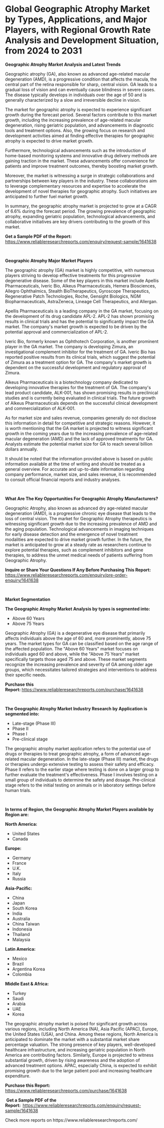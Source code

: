 <p><h1>Global Geographic Atrophy Market by Types, Applications, and Major Players, with Regional Growth Rate Analysis and Development Situation, from 2024 to 2031</h1></p><p><strong>Geographic Atrophy Market Analysis and Latest Trends</strong></p>
<p><p>Geographic atrophy (GA), also known as advanced age-related macular degeneration (AMD), is a progressive condition that affects the macula, the central part of the retina responsible for sharp, central vision. GA leads to a gradual loss of vision and can eventually cause blindness in severe cases. The disease typically develops in individuals over the age of 50 and is generally characterized by a slow and irreversible decline in vision.</p><p>The market for geographic atrophy is expected to experience significant growth during the forecast period. Several factors contribute to this market growth, including the increasing prevalence of age-related macular degeneration, rising geriatric population, and advancements in diagnostic tools and treatment options. Also, the growing focus on research and development activities aimed at finding effective therapies for geographic atrophy is expected to drive market growth.</p><p>Furthermore, technological advancements such as the introduction of home-based monitoring systems and innovative drug delivery methods are gaining traction in the market. These advancements offer convenience for patients and improve treatment outcomes, thereby boosting market growth.</p><p>Moreover, the market is witnessing a surge in strategic collaborations and partnerships between key players in the industry. These collaborations aim to leverage complementary resources and expertise to accelerate the development of novel therapies for geographic atrophy. Such initiatives are anticipated to further fuel market growth.</p><p>In summary, the geographic atrophy market is projected to grow at a CAGR of 6.6% during the forecast period. The growing prevalence of geographic atrophy, expanding geriatric population, technological advancements, and collaborative initiatives are key drivers contributing to the growth of this market.</p></p>
<p><strong>Get a Sample PDF of the Report:&nbsp;</strong> <a href="https://www.reliableresearchreports.com/enquiry/request-sample/1641638">https://www.reliableresearchreports.com/enquiry/request-sample/1641638</a></p>
<p>&nbsp;</p>
<p><strong>Geographic Atrophy Major Market Players</strong></p>
<p><p>The geographic atrophy (GA) market is highly competitive, with numerous players striving to develop effective treatments for this progressive degenerative disease. Some of the key players in this market include Apellis Pharmaceuticals, Iveric Bio, Alkeus Pharmaceuticals, Hemera Biosciences, Allegro Ophthalmics, Stealth BioTherapeutics, Gyroscope Therapeutics, Regenerative Patch Technologies, Roche, Gensight Biologics, NGM Biopharmaceuticals, AstraZeneca, Lineage Cell Therapeutics, and Allergan.</p><p>Apellis Pharmaceuticals is a leading company in the GA market, focusing on the development of its drug candidate APL-2. APL-2 has shown promising results in clinical trials and has the potential to significantly impact the GA market. The company's market growth is expected to be driven by the potential approval and commercialization of APL-2.</p><p>Iveric Bio, formerly known as Ophthotech Corporation, is another prominent player in the GA market. The company is developing Zimura, an investigational complement inhibitor for the treatment of GA. Iveric Bio has reported positive results from its clinical trials, which suggest the potential of Zimura as a treatment option for GA. The company's market growth is dependent on the successful development and regulatory approval of Zimura.</p><p>Alkeus Pharmaceuticals is a biotechnology company dedicated to developing innovative therapies for the treatment of GA. The company's lead product candidate, ALK-001, has shown promising results in preclinical studies and is currently being evaluated in clinical trials. The future growth of Alkeus Pharmaceuticals depends on the successful clinical development and commercialization of ALK-001.</p><p>As for market size and sales revenue, companies generally do not disclose this information in detail for competitive and strategic reasons. However, it is worth mentioning that the GA market is projected to witness significant growth in the coming years due to the increasing prevalence of age-related macular degeneration (AMD) and the lack of approved treatments for GA. Analysts estimate the potential market size for GA to reach several billion dollars annually.</p><p>It should be noted that the information provided above is based on public information available at the time of writing and should be treated as a general overview. For accurate and up-to-date information regarding company performance, market size, and sales revenue, it is recommended to consult official financial reports and industry analyses.</p></p>
<p>&nbsp;</p>
<p><strong>What Are The Key Opportunities For Geographic Atrophy Manufacturers?</strong></p>
<p><p>Geographic Atrophy, also known as advanced dry age-related macular degeneration (AMD), is a progressive chronic eye disease that leads to the loss of central vision. The market for Geographic Atrophy therapeutics is witnessing significant growth due to the increasing prevalence of AMD and the aging population. Technological advancements in imaging techniques for early disease detection and the emergence of novel treatment modalities are expected to drive market growth further. In the future, the market is anticipated to grow at a steady rate as researchers continue to explore potential therapies, such as complement inhibitors and gene therapies, to address the unmet medical needs of patients suffering from Geographic Atrophy.</p></p>
<p><strong>Inquire or Share Your Questions If Any Before Purchasing This Report:</strong> <a href="https://www.reliableresearchreports.com/enquiry/pre-order-enquiry/1641638">https://www.reliableresearchreports.com/enquiry/pre-order-enquiry/1641638</a></p>
<p>&nbsp;</p>
<p><strong>Market Segmentation</strong></p>
<p><strong>The Geographic Atrophy Market Analysis by types is segmented into:</strong></p>
<p><ul><li>Above 60 Years</li><li>Above 75 Years</li></ul></p>
<p><p>Geographic Atrophy (GA) is a degenerative eye disease that primarily affects individuals above the age of 60 and, more prominently, above 75 years. The market types for GA can be classified based on the age range of the affected population. The "Above 60 Years" market focuses on individuals aged 60 and above, while the "Above 75 Years" market specifically targets those aged 75 and above. These market segments recognize the increasing prevalence and severity of GA among older age groups, which necessitates tailored strategies and interventions to address their specific needs.</p></p>
<p><strong>Purchase this Report:&nbsp;</strong><a href="https://www.reliableresearchreports.com/purchase/1641638">https://www.reliableresearchreports.com/purchase/1641638</a></p>
<p>&nbsp;</p>
<p><strong>The Geographic Atrophy Market Industry Research by Application is segmented into:</strong></p>
<p><ul><li>Late-stage (Phase III)</li><li>Phase II</li><li>Phase I</li><li>Pre-clinical stage</li></ul></p>
<p><p>The geographic atrophy market application refers to the potential use of drugs or therapies to treat geographic atrophy, a form of advanced age-related macular degeneration. In the late-stage (Phase III) market, the drugs or therapies undergo extensive testing to assess their safety and efficacy. Phase II refers to the earlier stage where testing is done on a larger group to further evaluate the treatment's effectiveness. Phase I involves testing on a small group of individuals to determine the safety and dosage. Pre-clinical stage refers to the initial testing on animals or in laboratory settings before human trials.</p></p>
<p>&nbsp;</p>
<p><strong>In terms of Region, the Geographic Atrophy Market Players available by Region are:</strong></p>
<p>
    <p> <strong> North America: </strong>
        <ul>
            <li>United States</li>
            <li>Canada</li>
        </ul>
        </p> 
    <p> <strong> Europe: </strong>
        <ul>
            <li>Germany</li>
            <li>France</li>
            <li>U.K.</li>
            <li>Italy</li>
            <li>Russia</li>
        </ul>
        </p> 
    <p> <strong> Asia-Pacific: </strong>
        <ul>
            <li>China</li>
            <li>Japan</li>
            <li>South Korea</li>
            <li>India</li>
            <li>Australia</li>
            <li>China Taiwan</li>
            <li>Indonesia</li>
            <li>Thailand</li>
            <li>Malaysia</li>
        </ul>
        </p> 
    <p> <strong> Latin America: </strong>
        <ul>
            <li>Mexico</li>
            <li>Brazil</li>
            <li>Argentina Korea</li>
            <li>Colombia</li>
        </ul>
        </p> 
    <p> <strong> Middle East & Africa: </strong>
        <ul>
            <li>Turkey</li>
            <li>Saudi</li>
            <li>Arabia</li>
            <li>UAE</li>
            <li>Korea</li>
        </ul>
    </p>
    </p>
<p><p>The geographic atrophy market is poised for significant growth across various regions, including North America (NA), Asia Pacific (APAC), Europe, the United States (USA), and China. Among these regions, North America is anticipated to dominate the market with a substantial market share percentage valuation. The strong presence of key players, well-developed healthcare infrastructure, and increasing geriatric population in North America are contributing factors. Similarly, Europe is projected to witness substantial growth, driven by rising awareness and the adoption of advanced treatment options. APAC, especially China, is expected to exhibit promising growth due to the large patient pool and increasing healthcare expenditure.</p></p>
<p><strong>Purchase this Report: </strong><a href="https://www.reliableresearchreports.com/purchase/1641638">https://www.reliableresearchreports.com/purchase/1641638</a></p>
<p>&nbsp;<strong>Get a Sample PDF of the Report:&nbsp;&nbsp;</strong><a href="https://www.reliableresearchreports.com/enquiry/request-sample/1641638">https://www.reliableresearchreports.com/enquiry/request-sample/1641638</a></p>
<p><strong></strong></p>
<p>Check more reports on https://www.reliableresearchreports.com/</p>
